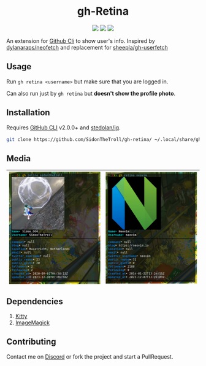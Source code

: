 <h1 align='center'>gh-Retina</h1>

<div align="center">
    <img src="https://img.shields.io/static/v1?label=GhCLI&logo=github&message=2.0.0+&color=FF6B6B&logoColor=white&style=for-the-badge"/>
    <img src="https://img.shields.io/static/v1?label=Language&message=Shell&color=90E59A&logo=gnubash&logoColor=white&style=for-the-badge"/>
    <img src="https://img.shields.io/static/v1?label=License&message=GPLv3&color=blue&logo=linux&logoColor=white&style=for-the-badge"/>
</div>


An extension for [Github Cli](https://github.com/cli/cli) to show user's info. Inspired by [dylanaraps/neofetch](https://github.com/dylanaraps/neofetch) and replacement for [sheepla/gh-userfetch](https://github.com/sheepla/gh-userfetch)

## Usage 

Run `gh retina <username>` but make sure that you are logged in.

Can also run just by `gh retina` but **doesn't show the profile photo**. 

## Installation

Requires [GitHub CLI](https://github.com/cli/cli) v2.0.0+ and [stedolan/jq](https://github.com/stedolan/jq).

```sh
git clone https://github.com/SidonTheTroll/gh-retina/ ~/.local/share/gh/extensions/ 

```

## Media 

| <img align=center src=./img/1.png> | <img align=center src=./img/2.png> | 
|-|-|

## Dependencies

1. [Kitty](https://github.com/kovidgoyal/kitty)
2. [ImageMagick](https://www.imagemagick.org/)

## Contributing

Contact me on [Discord](https://discord.com/users/728604179186188368) or fork the project and start a PullRequest.
